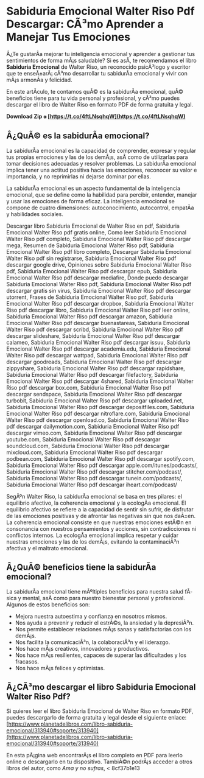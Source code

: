 # Sabiduria Emocional Walter Riso Pdf Descargar: CÃ³mo Aprender a Manejar Tus Emociones
 
Â¿Te gustarÃ­a mejorar tu inteligencia emocional y aprender a gestionar tus sentimientos de forma mÃ¡s saludable? Si es asÃ­, te recomendamos el libro **Sabiduria Emocional** de Walter Riso, un reconocido psicÃ³logo y escritor que te enseÃ±arÃ¡ cÃ³mo desarrollar tu sabidurÃ­a emocional y vivir con mÃ¡s armonÃ­a y felicidad.
 
En este artÃ­culo, te contamos quÃ© es la sabidurÃ­a emocional, quÃ© beneficios tiene para tu vida personal y profesional, y cÃ³mo puedes descargar el libro de Walter Riso en formato PDF de forma gratuita y legal.
 
**Download Zip ⚹ [https://t.co/4ftLNsqhqW](https://t.co/4ftLNsqhqW)**


 
## Â¿QuÃ© es la sabidurÃ­a emocional?
 
La sabidurÃ­a emocional es la capacidad de comprender, expresar y regular tus propias emociones y las de los demÃ¡s, asÃ­ como de utilizarlas para tomar decisiones adecuadas y resolver problemas. La sabidurÃ­a emocional implica tener una actitud positiva hacia las emociones, reconocer su valor e importancia, y no reprimirlas ni dejarse dominar por ellas.
 
La sabidurÃ­a emocional es un aspecto fundamental de la inteligencia emocional, que se define como la habilidad para percibir, entender, manejar y usar las emociones de forma eficaz. La inteligencia emocional se compone de cuatro dimensiones: autoconocimiento, autocontrol, empatÃ­a y habilidades sociales.
 
Descargar libro Sabiduria Emocional de Walter Riso en pdf,  Sabiduria Emocional Walter Riso pdf gratis online,  Como leer Sabiduria Emocional Walter Riso pdf completo,  Sabiduria Emocional Walter Riso pdf descargar mega,  Resumen de Sabiduria Emocional Walter Riso pdf,  Sabiduria Emocional Walter Riso pdf libro completo,  Descargar Sabiduria Emocional Walter Riso pdf sin registrarse,  Sabiduria Emocional Walter Riso pdf descargar google drive,  Opiniones sobre Sabiduria Emocional Walter Riso pdf,  Sabiduria Emocional Walter Riso pdf descargar epub,  Sabiduria Emocional Walter Riso pdf descargar mediafire,  Donde puedo descargar Sabiduria Emocional Walter Riso pdf,  Sabiduria Emocional Walter Riso pdf descargar gratis sin virus,  Sabiduria Emocional Walter Riso pdf descargar utorrent,  Frases de Sabiduria Emocional Walter Riso pdf,  Sabiduria Emocional Walter Riso pdf descargar dropbox,  Sabiduria Emocional Walter Riso pdf descargar libro,  Sabiduria Emocional Walter Riso pdf leer online,  Sabiduria Emocional Walter Riso pdf descargar amazon,  Sabiduria Emocional Walter Riso pdf descargar buenastareas,  Sabiduria Emocional Walter Riso pdf descargar scribd,  Sabiduria Emocional Walter Riso pdf descargar slideshare,  Sabiduria Emocional Walter Riso pdf descargar calameo,  Sabiduria Emocional Walter Riso pdf descargar issuu,  Sabiduria Emocional Walter Riso pdf descargar academia.edu,  Sabiduria Emocional Walter Riso pdf descargar wattpad,  Sabiduria Emocional Walter Riso pdf descargar goodreads,  Sabiduria Emocional Walter Riso pdf descargar zippyshare,  Sabiduria Emocional Walter Riso pdf descargar rapidshare,  Sabiduria Emocional Walter Riso pdf descargar filefactory,  Sabiduria Emocional Walter Riso pdf descargar 4shared,  Sabiduria Emocional Walter Riso pdf descargar box.com,  Sabiduria Emocional Walter Riso pdf descargar sendspace,  Sabiduria Emocional Walter Riso pdf descargar turbobit,  Sabiduria Emocional Walter Riso pdf descargar uploaded.net,  Sabiduria Emocional Walter Riso pdf descargar depositfiles.com,  Sabiduria Emocional Walter Riso pdf descargar nitroflare.com,  Sabiduria Emocional Walter Riso pdf descargar openload.co,  Sabiduria Emocional Walter Riso pdf descargar dailymotion.com,  Sabiduria Emocional Walter Riso pdf descargar vimeo.com,  Sabiduria Emocional Walter Riso pdf descargar youtube.com,  Sabiduria Emocional Walter Riso pdf descargar soundcloud.com,  Sabiduria Emocional Walter Riso pdf descargar mixcloud.com,  Sabiduria Emocional Walter Riso pdf descargar podbean.com,  Sabiduria Emocional Walter Riso pdf descargar spotify.com,  Sabiduria Emocional Walter Riso pdf descargar apple.com/itunes/podcasts/,  Sabiduria Emocional Walter Riso pdf descargar stitcher.com/podcast/,  Sabiduria Emocional Walter Riso pdf descargar tunein.com/podcasts/,  Sabiduria Emocional Walter Riso pdf descargar iheart.com/podcast/
 
SegÃºn Walter Riso, la sabidurÃ­a emocional se basa en tres pilares: el equilibrio afectivo, la coherencia emocional y la ecologÃ­a emocional. El equilibrio afectivo se refiere a la capacidad de sentir sin sufrir, de disfrutar de las emociones positivas y de afrontar las negativas sin que nos daÃ±en. La coherencia emocional consiste en que nuestras emociones estÃ©n en consonancia con nuestros pensamientos y acciones, sin contradicciones ni conflictos internos. La ecologÃ­a emocional implica respetar y cuidar nuestras emociones y las de los demÃ¡s, evitando la contaminaciÃ³n afectiva y el maltrato emocional.
 
## Â¿QuÃ© beneficios tiene la sabidurÃ­a emocional?
 
La sabidurÃ­a emocional tiene mÃºltiples beneficios para nuestra salud fÃ­sica y mental, asÃ­ como para nuestro bienestar personal y profesional. Algunos de estos beneficios son:
 
- Mejora nuestra autoestima y confianza en nosotros mismos.
- Nos ayuda a prevenir y reducir el estrÃ©s, la ansiedad y la depresiÃ³n.
- Nos permite establecer relaciones mÃ¡s sanas y satisfactorias con los demÃ¡s.
- Nos facilita la comunicaciÃ³n, la colaboraciÃ³n y el liderazgo.
- Nos hace mÃ¡s creativos, innovadores y productivos.
- Nos hace mÃ¡s resilientes, capaces de superar las dificultades y los fracasos.
- Nos hace mÃ¡s felices y optimistas.

## Â¿CÃ³mo descargar el libro Sabiduria Emocional Walter Riso Pdf?
 
Si quieres leer el libro Sabiduria Emocional de Walter Riso en formato PDF, puedes descargarlo de forma gratuita y legal desde el siguiente enlace: [https://www.planetadelibros.com/libro-sabiduria-emocional/313940#soporte/313940](https://www.planetadelibros.com/libro-sabiduria-emocional/313940#soporte/313940)
 
En esta pÃ¡gina web encontrarÃ¡s el libro completo en PDF para leerlo online o descargarlo en tu dispositivo. TambiÃ©n podrÃ¡s acceder a otros libros del autor, como *Ama y no sufras*, <
 8cf37b1e13
 

